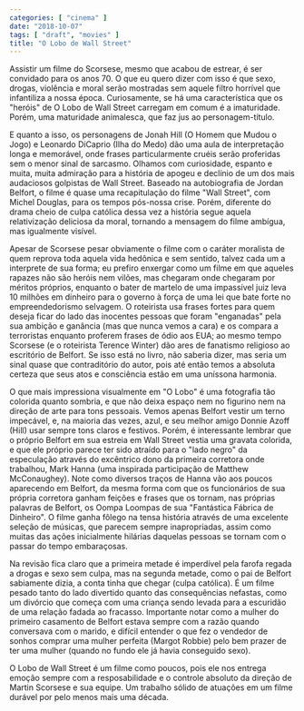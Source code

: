 ```yaml
---
categories: [ "cinema" ]
date: "2018-10-07"
tags: [ "draft", "movies" ]
title: "O Lobo de Wall Street"
---
```

Assistir um filme do Scorsese, mesmo que acabou de estrear, é ser
convidado para os anos 70. O que eu quero dizer com isso é que
sexo, drogas, violência e moral serão mostradas sem aquele filtro
horrível que infantiliza a nossa época. Curiosamente, se há uma
característica que os "heróis" de O Lobo de Wall Street carregam em
comum é a imaturidade. Porém, uma maturidade animalesca, que faz jus
ao personagem-título.

E quanto a isso, os personagens de Jonah Hill (O Homem que Mudou o Jogo)
e Leonardo DiCaprio (Ilha do Medo) dão uma aula de interpretação longa
e memorável, onde frases particularmente cruéis serão proferidas sem
o menor sinal de sarcasmo. Olhamos com curiosidade, espanto e muita,
muita admiração para a história de apogeu e declínio de um dos mais
audaciosos golpistas de Wall Street. Baseado na autobiografia de Jordan
Belfort, o filme é quase uma recapitulação do filme "Wall Street",
com Michel Douglas, para os tempos pós-nossa crise. Porém, diferente
do drama cheio de culpa católica dessa vez a história segue aquela
relativização deliciosa da moral, tornando a mensagem do filme ambígua,
mas igualmente visível.

Apesar de Scorsese pesar obviamente o filme com o caráter moralista
de quem reprova toda aquela vida hedônica e sem sentido, talvez cada
um a interprete de sua forma; eu prefiro enxergar como um filme em que
aqueles rapazes não são heróis nem vilões, mas chegaram onde chegaram
por méritos próprios, enquanto o bater de martelo de uma impassível
juiz leva 10 milhões em dinheiro para o governo à força de uma lei
que bate forte no empreendedorismo selvagem. O roteirista usa frases
fortes para quem deseja ficar do lado das inocentes pessoas que foram
"enganadas" pela sua ambição e ganância (mas que nunca vemos a cara)
e os compara a terroristas enquanto proferem frases de ódio aos EUA;
ao mesmo tempo Scorsese (e o roteirista Terence Winter) dão ares de
fanatismo religioso ao escritório de Belfort. Se isso está no livro,
não saberia dizer, mas seria um sinal quase que contraditório do autor,
pois até então temos a absoluta certeza que seus atos e consciência
estão em uma uníssona harmonia.

O que mais impressiona visualmente em "O Lobo" é uma fotografia tão
colorida quanto sombria, e que não deixa espaço nem no figurino nem
na direção de arte para tons pessoais. Vemos apenas Belfort vestir um
terno impecável, e, na maioria das vezes, azul, e seu melhor amigo Donnie
Azoff (Hill) usar sempre tons claros e festivos. Porém, é interessante
lembrar que o próprio Belfort em sua estreia em Wall Street vestia uma
gravata colorida, e que ele próprio parece ter sido atraído para o
"lado negro" da especulação através do excêntrico dono da primeira
corretora onde trabalhou, Mark Hanna (uma inspirada participação
de Matthew McConaughey). Note como diversos traços de Hanna vão aos
poucos aparecendo em Belfort, da mesma forma com que os funcionários
de sua própria corretora ganham feições e frases que os tornam,
nas próprias palavras de Belfort, os Oompa Loompas de sua "Fantástica
Fábrica de Dinheiro". O filme ganha fôlego na tensa história através
de uma excelente seleção de músicas, que parecem sempre inapropriadas,
assim como muitas das ações inicialmente hilárias daquelas pessoas
se tornam com o passar do tempo embaraçosas.

Na revisão fica claro que a primeira metade é imperdível pela farofa
regada a drogas e sexo sem culpa, mas na segunda metade, como o pai de
Belfort sabiamente dizia, a conta tinha que chegar (culpa católica). É
um filme pesado tanto do lado divertido quanto das consequências
nefastas, como um divórcio que começa com uma criança sendo levada
para a escuridão de uma relação fadada ao fracasso. Importante notar
como a mulher do primeiro casamento de Belfort estava sempre com a razão
quando conversava com o marido, e difícil entender o que fez o vendedor
de sonhos comprar uma mulher perfeita (Margot Robbie) pelo bem prazer
de ter uma mulher (quando no fundo ele já havia conseguido sexo).

O Lobo de Wall Street é um filme como poucos, pois ele nos entrega
emoção sempre com a resposabilidade e o controle absoluto da direção
de Martin Scorsese e sua equipe. Um trabalho sólido de atuações em
um filme durável por pelo menos mais uma década.
